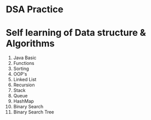 # DSA Practice
# Self learning of Data structure & Algorithms 

1. Java Basic
2. Functions
3. Sorting
4. OOP's
5. Linked List
6. Recursion
7. Stack
8. Queue
9. HashMap
10. Binary Search
11. Binary Search Tree





